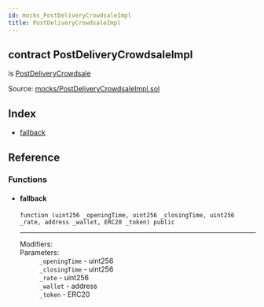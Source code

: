 ```yaml
---
id: mocks_PostDeliveryCrowdsaleImpl
title: PostDeliveryCrowdsaleImpl
---
```


<div class="contract-doc"><div class="contract"><h2 class="contract-header"><span class="contract-kind">contract</span> PostDeliveryCrowdsaleImpl</h2><p class="base-contracts"><span>is</span> <a href="crowdsale_distribution_PostDeliveryCrowdsale.html">PostDeliveryCrowdsale</a></p><div class="source">Source: <a href="https://github.com/OpenZeppelin/zeppelin-solidity/blob/v1.10.0/contracts/mocks/PostDeliveryCrowdsaleImpl.sol" target="_blank">mocks/PostDeliveryCrowdsaleImpl.sol</a></div></div><div class="index"><h2>Index</h2><ul><li><a href="mocks_PostDeliveryCrowdsaleImpl.html#">fallback</a></li></ul></div><div class="reference"><h2>Reference</h2><div class="functions"><h3>Functions</h3><ul><li><div class="item function"><span id="fallback" class="anchor-marker"></span><h4 class="name">fallback</h4><div class="body"><code class="signature">function <strong></strong><span>(uint256 _openingTime, uint256 _closingTime, uint256 _rate, address _wallet, ERC20 _token) </span><span>public </span></code><hr/><dl><dt><span class="label-modifiers">Modifiers:</span></dt><dd></dd><dt><span class="label-parameters">Parameters:</span></dt><dd><div><code>_openingTime</code> - uint256</div><div><code>_closingTime</code> - uint256</div><div><code>_rate</code> - uint256</div><div><code>_wallet</code> - address</div><div><code>_token</code> - ERC20</div></dd></dl></div></div></li></ul></div></div></div>
